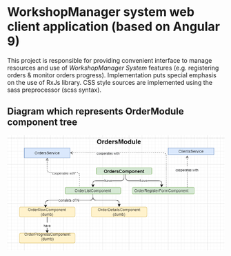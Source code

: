 # WorkshopManager system web client application (based on Angular 9)

This project is responsible for providing convenient interface to manage resources and use of _WorkshopManager System_ features (e.g. registering orders & monitor orders progress). Implementation puts special emphasis on the use of RxJs library. CSS style sources are implemented using the sass preprocessor (scss syntax).

##  Diagram which represents OrderModule component tree

![alt text](/doc/ordermodule_v1.png)

